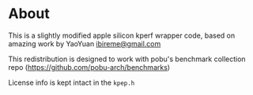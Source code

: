 # About

This is a slightly modified apple silicon kperf wrapper code,
based on amazing work by YaoYuan <ibireme@gmail.com>

This redistribution is designed to work with pobu's benchmark collection repo (https://github.com/pobu-arch/benchmarks)

License info is kept intact in the `kpep.h`